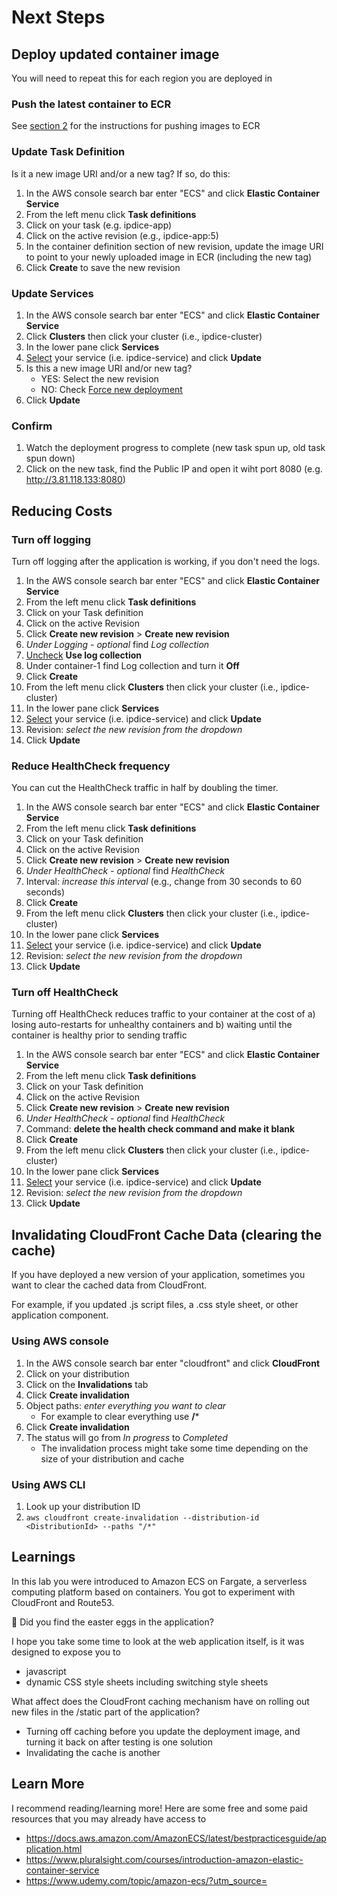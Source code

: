 # Next Steps

## Deploy updated container image
You will need to repeat this for each region you are deployed in

### Push the latest container to ECR
See [section 2](3_ECS.md) for the instructions for pushing images to ECR

### Update Task Definition
Is it a new image URI and/or a new tag? If so, do this:
1. In the AWS console search bar enter "ECS" and click **Elastic Container Service**
2. From the left menu click **Task definitions**
3. Click on your task (e.g. ipdice-app)
4. Click on the active revision (e.g., ipdice-app:5)
5. In the container definition section of new revision, update the image URI to point to your newly uploaded image in ECR (including the new tag)
6. Click **Create** to save the new revision

### Update Services
1. In the AWS console search bar enter "ECS" and click **Elastic Container Service**
2. Click **Clusters** then click your cluster (i.e., ipdice-cluster)
3. In the lower pane click **Services**
4. <u>Select</u> your service (i.e. ipdice-service) and click **Update**
5. Is this a new image URI and/or new tag?
    - YES: Select the new revision
    - NO: Check <u>Force new deployment</u>
6. Click **Update**

### Confirm
1. Watch the deployment progress to complete (new task spun up, old task spun down)
2. Click on the new task, find the Public IP and open it wiht port 8080 (e.g. http://3.81.118.133:8080)

## Reducing Costs

### Turn off logging
Turn off logging after the application is working, if you don't need the logs.
1. In the AWS console search bar enter "ECS" and click **Elastic Container Service**
2. From the left menu click **Task definitions**
3. Click on your Task definition
4. Click on the active Revision
5. Click **Create new revision** > **Create new revision** 
6. *Under Logging - optional* find *Log collection*
7. <u>Uncheck</u> **Use log collection**
8. Under container-1 find Log collection and turn it **Off**
9. Click **Create**
10. From the left menu click **Clusters** then click your cluster (i.e., ipdice-cluster)
11. In the lower pane click **Services**
12. <u>Select</u> your service (i.e. ipdice-service) and click **Update**
13. Revision: *select the new revision from the dropdown*
14. Click **Update**

### Reduce HealthCheck frequency
You can cut the HealthCheck traffic in half by doubling the timer.

1. In the AWS console search bar enter "ECS" and click **Elastic Container Service**
2. From the left menu click **Task definitions**
3. Click on your Task definition
4. Click on the active Revision
5. Click **Create new revision** > **Create new revision** 
6. *Under HealthCheck - optional* find *HealthCheck*
7. Interval: *increase this interval* (e.g., change from 30 seconds to 60 seconds)
8. Click **Create**
9. From the left menu click **Clusters** then click your cluster (i.e., ipdice-cluster)
10. In the lower pane click **Services**
11. <u>Select</u> your service (i.e. ipdice-service) and click **Update**
12. Revision: *select the new revision from the dropdown*
13. Click **Update**

### Turn off HealthCheck
Turning off HealthCheck reduces traffic to your container at the cost of a) losing auto-restarts for unhealthy containers and b) waiting until the container is healthy prior to sending traffic

1. In the AWS console search bar enter "ECS" and click **Elastic Container Service**
2. From the left menu click **Task definitions**
3. Click on your Task definition
4. Click on the active Revision
5. Click **Create new revision** > **Create new revision** 
6. *Under HealthCheck - optional* find *HealthCheck*
7. Command: **delete the health check command and make it blank**
8. Click **Create**
9. From the left menu click **Clusters** then click your cluster (i.e., ipdice-cluster)
10. In the lower pane click **Services**
11. <u>Select</u> your service (i.e. ipdice-service) and click **Update**
12. Revision: *select the new revision from the dropdown*
13. Click **Update**

## Invalidating CloudFront Cache Data (clearing the cache)
If you have deployed a new version of your application, sometimes you want to clear the cached data from CloudFront.

For example, if you updated .js script files, a .css style sheet, or other application component.

### Using AWS console
1. In the AWS console search bar enter "cloudfront" and click **CloudFront**
1. Click on your distribution
2. Click on the **Invalidations** tab
3. Click **Create invalidation**
4. Object paths: *enter everything you want to clear*
    - For example to clear everything use **/***
5. Click **Create invalidation**
6. The status will go from *In progress* to *Completed*
    - The invalidation process might take some time depending on the size of your distribution and cache

### Using AWS CLI
1. Look up your distribution ID
2. `aws cloudfront create-invalidation --distribution-id <DistributionId> --paths "/*"`

## Learnings
In this lab you were introduced to Amazon ECS on Fargate, a serverless computing platform based on containers. You got to experiment with CloudFront and Route53.

🥚 Did you find the easter eggs in the application?

I hope you take some time to look at the web application itself, is it was designed to expose you to
- javascript
- dynamic CSS style sheets including switching style sheets

What affect does the CloudFront caching mechanism have on rolling out new files in the /static part of the application?
- Turning off caching before you update the deployment image, and turning it back on after testing is one solution
- Invalidating the cache is another

## Learn More
I recommend reading/learning more! Here are some free and some paid resources that you may already have access to
- https://docs.aws.amazon.com/AmazonECS/latest/bestpracticesguide/application.html
- https://www.pluralsight.com/courses/introduction-amazon-elastic-container-service
- https://www.udemy.com/topic/amazon-ecs/?utm_source=
